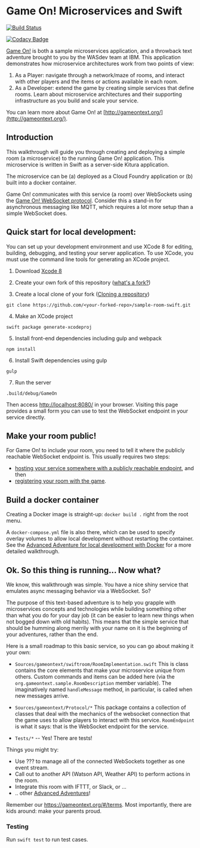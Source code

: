 # Game On! Microservices and Swift

[![Build Status](https://travis-ci.org/gameontext/sample-room-swift.svg?branch=master)](https://travis-ci.org/gameontext/sample-room-swift)

[![Codacy Badge](https://api.codacy.com/project/badge/Grade/a4f822b212774508a835912f69e544d9)](https://www.codacy.com/app/jkingoliver/sample-room-swift?utm_source=github.com&amp;utm_medium=referral&amp;utm_content=gameontext/sample-room-swift&amp;utm_campaign=Badge_Grade)

[Game On!](https://gameontext.org/) is both a sample microservices application, and a throwback text adventure brought to you by the WASdev team at IBM. This application demonstrates how microservice architectures work from two points of view:

1. As a Player: navigate through a network/maze of rooms, and interact with other players and the items or actions available in each room.
2. As a Developer: extend the game by creating simple services that define rooms. Learn about microservice architectures and their supporting infrastructure as you build and scale your service.

You can learn more about Game On! at [http://gameontext.org/](http://gameontext.org/).

## Introduction

This walkthrough will guide you through creating and deploying a simple room (a microservice) to the running Game On! application. This microservice is written in Swift as a server-side Kitura application.

The microservice can be (a) deployed as a Cloud Foundry application or (b) built into a docker container.

Game On! communicates with this service (a room) over WebSockets using the [Game On! WebSocket protocol](https://book.gameontext.org/microservices/WebSocketProtocol.html). Consider this a stand-in for asynchronous messaging like MQTT, which requires a lot more setup than a simple WebSocket does.

## Quick start for local development:

You can set up your development environment and use XCode 8 for editing, building, debugging, and testing your server application. To use XCode, you must use the command line tools for generating an XCode project.

1. Download [Xcode 8](https://swift.org/download/)

2. Create your own fork of this repository ([what's a fork?](https://help.github.com/articles/fork-a-repo/))

3. Create a local clone of your fork ([Cloning a repository](https://help.github.com/articles/cloning-a-repository/))

  `git clone https://github.com/<your-forked-repo>/sample-room-swift.git`

4. Make an XCode project

  `swift package generate-xcodeproj`

5. Install front-end dependencies including gulp and webpack

  `npm install`

6. Install Swift dependencies using gulp

  `gulp`

7. Run the server

  `.build/debug/GameOn`

  Then access [http://localhost:8080/](http://localhost:8080/) in your browser. Visiting this page provides a small form you can use to test the WebSocket endpoint in your service directly.

## Make your room public!

For Game On! to include your room, you need to tell it where the publicly reachable WebSocket endpoint is. This usually requires two steps:

* [hosting your service somewhere with a publicly reachable endpoint](https://book.gameontext.org/walkthroughs/deployRoom.html), and then
* [registering your room with the game](https://book.gameontext.org/walkthroughs/registerRoom.html).

## Build a docker container

Creating a Docker image is straight-up: `docker build .` right from the root menu.

A `docker-compose.yml` file is also there, which can be used to specify overlay volumes to allow local development without restarting the container. See the [Advanced Adventure for local development with Docker](https://book.gameontext.org/walkthroughs/local-docker.html) for a more detailed walkthrough.

## Ok. So this thing is running... Now what?

We know, this walkthrough was simple. You have a nice shiny service that emulates async messaging behavior via a WebSocket. So?

The purpose of this text-based adventure is to help you grapple with microservices concepts and technologies
while building something other than what you do for your day job (it can be easier to learn new things
when not bogged down with old habits). This means that the simple service that should be humming along
merrily with your name on it is the beginning of your adventures, rather than the end.

Here is a small roadmap to this basic service, so you can go about making it your own:

* `Sources/gameontext/swiftroom/RoomImplementation.swift`
   This is class contains the core elements that make your microservice unique from others.
   Custom commands and items can be added here (via the `org.gameontext.sample.RoomDescription`
   member variable). The imaginatively named `handleMessage` method, in particular, is called
   when new messages arrive.

* `Sources/gameontext/Protocol/*`
   This package contains a collection of classes that deal with the mechanics of the websocket
   connection that the game uses to allow players to interact with this service. `RoomEndpoint`
   is what it says: that is the WebSocket endpoint for the service.

* `Tests/*` -- Yes! There are tests!

Things you might try:

* Use ??? to manage all of the connected WebSockets together as one event stream.
* Call out to another API (Watson API, Weather API) to perform actions in the room.
* Integrate this room with IFTTT, or Slack, or ...
* .. other [Advanced Adventures](https://book.gameontext.org/walkthroughs/createMore.html)!

Remember our https://gameontext.org/#/terms. Most importantly, there are kids around: make your parents proud.

### Testing

 Run `swift test` to run test cases.

